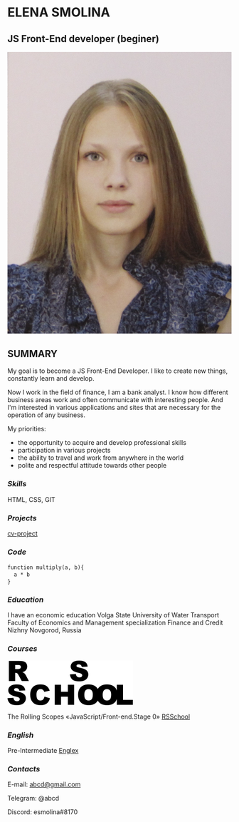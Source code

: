 # __ELENA SMOLINA__
## __JS Front-End developer (beginer)__
![photo](./assets/img/Photo.JPG "MyPhoto")
## __SUMMARY__
My goal is to become a JS Front-End Developer.
I like to create new things, constantly learn and develop.

Now I work in the field of finance, I am a bank analyst. I know how different business areas work and often communicate with interesting people.
And I'm interested in various applications and sites that are necessary for the operation of any business.


My priorities:
* the opportunity to acquire and develop professional skills
* participation in various projects
* the ability to travel and work from anywhere in the world
* polite and respectful attitude towards other people

### ***Skills***
HTML, CSS, GIT

### ***Projects***
[cv-project](https://esmolina.github.io/rsschool-cv/)

### ***Code***
```
function multiply(a, b){
  a * b
}
```

### ***Education***
I have an economic education
Volga State University of Water Transport Faculty of Economics and Management specialization Finance and Credit Nizhny Novgorod, Russia 

### ***Courses***
![RSLogo](./assets/svg/RSLogo.svg "RSLogo")

The Rolling Scopes «JavaScript/Front-end.Stage 0» 
[RSSchool](https://wearecommunity.io/events/js-stage0-rs-2022q2)

### ***English***
Pre-Intermediate [Englex](www.englex.ru)

### ***Contacts***
E-mail: abcd@gmail.com

Telegram: @abcd

Discord: esmolina#8170
